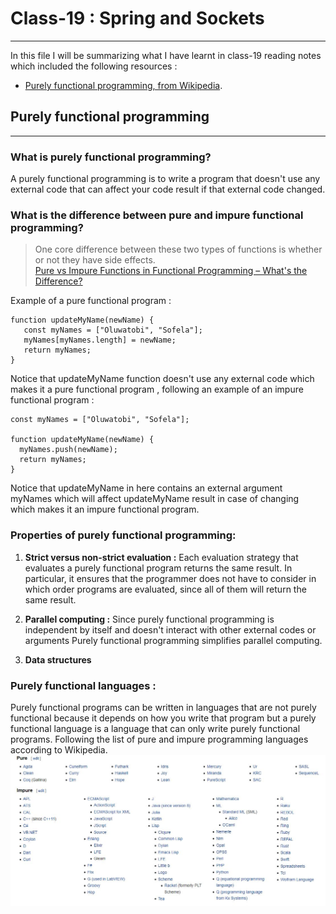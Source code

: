 # Class-19 : Spring and Sockets	
***

In this file I will be summarizing what I have learnt in class-19 reading notes which included the following resources : 
- [Purely functional programming, from Wikipedia](https://en.wikipedia.org/wiki/Purely_functional_programming).

## Purely functional programming
***
### What is purely functional programming?
A purely functional programming is to write a program that doesn't use any external code that can affect your code result if that external code changed.
### What is the difference between pure and impure functional programming?
> One core difference between these two types of functions is whether or not they have side effects.  
[Pure vs Impure Functions in Functional Programming – What's the Difference?
](https://www.freecodecamp.org/news/pure-function-vs-impure-function/#:~:text=Your%20function%20is%20pure%20if,one%20or%20more%20side%20effects.)

Example of a pure functional program :
```
function updateMyName(newName) {
   const myNames = ["Oluwatobi", "Sofela"];
   myNames[myNames.length] = newName;
   return myNames;
}
```
Notice that updateMyName function doesn't use any external code which makes it a pure functional program , following an example of an impure functional program :
```
const myNames = ["Oluwatobi", "Sofela"];

function updateMyName(newName) {
  myNames.push(newName);
  return myNames;
}
```
Notice that updateMyName in here contains an external argument myNames which will affect updateMyName result in case of changing which makes it an impure functional program.

### Properties of purely functional programming:
1. **Strict versus non-strict evaluation :**
Each evaluation strategy that evaluates a purely functional program returns the same result. In particular, it ensures that the programmer does not have to consider in which order programs are evaluated, since all of them will return the same result. 

2. **Parallel computing :**
Since purely functional programming is independent by itself and doesn't interact with other external codes or arguments Purely functional programming simplifies parallel computing.

3. **Data structures**  


### Purely functional languages :

Purely functional programs can be written in languages that are not purely functional because it depends on how you write that program but a purely functional language is a language that can only write purely functional programs. Following the list of pure and impure programming languages according to Wikipedia. 
![pure and impure programming laguages](./pureAndImpure.JPG)
